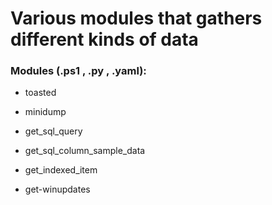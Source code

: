 # Various modules that gathers different kinds of data

### Modules (.ps1 , .py , .yaml):

 - toasted

 - minidump

 - get_sql_query

 - get_sql_column_sample_data

 - get_indexed_item

 - get-winupdates
